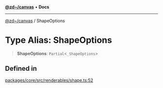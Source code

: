 [**@zd~/canvas**](../README.md) • **Docs**

***

[@zd~/canvas](../README.md) / ShapeOptions

# Type Alias: ShapeOptions

> **ShapeOptions**: `Partial`\<`_ShapeOptions`\>

## Defined in

[packages/core/src/renderables/shape.ts:52](https://github.com/zhuddan/canvas/blob/e2067dfcd8aab1b5658073c5686cead119551340/packages/core/src/renderables/shape.ts#L52)

